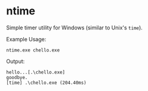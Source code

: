 # ntime

Simple timer utility for Windows (similar to Unix's `time`).

Example Usage:

```batch
ntime.exe chello.exe
```

Output:
```batch
hello...[.\chello.exe]
goodbye.
[time] .\chello.exe (204.40ms)
```